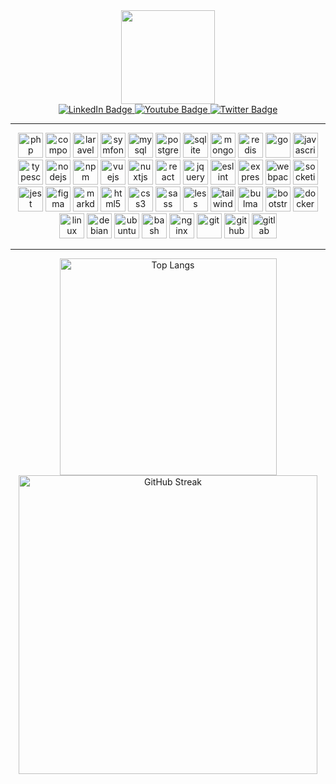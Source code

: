 <div align="center">
<img src="https://files.yyyyyyy.info/images/Plant2Computer.gif" width="150" />
<div>
<a href="https://linkedin.com/in/victorotavio">
<img src="https://img.shields.io/badge/LinkedIn-blue?style=for-the-badge&logo=linkedin&logoColor=white" alt="LinkedIn Badge"/>
</a>
<a href="https://www.youtube.com/PositiveMusicHD">
<img src="https://img.shields.io/badge/YouTube-red?style=for-the-badge&logo=youtube&logoColor=white" alt="Youtube Badge"/>
</a>
<a href="https://www.twitter.com/vctrtvfrrr">
<img src="https://img.shields.io/badge/Twitter-blue?style=for-the-badge&logo=twitter&logoColor=white" alt="Twitter Badge"/>
</a>
</div>

<img src="https://komarev.com/ghpvc/?username=vctrtvfrrr&style=flat-square&color=blue" alt=""/>
</div>

---

<div align="center">
<img src="https://cdn.jsdelivr.net/gh/devicons/devicon@latest/icons/php/php-original.svg" alt="php" width="40" height="40" />
<img src="https://cdn.jsdelivr.net/gh/devicons/devicon@latest/icons/composer/composer-original.svg" alt="composer" width="40" height="40" />
<img src="https://cdn.jsdelivr.net/gh/devicons/devicon@latest/icons/laravel/laravel-original.svg" alt="laravel" width="40" height="40" />
<img src="https://cdn.jsdelivr.net/gh/devicons/devicon@latest/icons/symfony/symfony-original.svg" alt="symfony" width="40" height="40" />
<img src="https://cdn.jsdelivr.net/gh/devicons/devicon@latest/icons/mysql/mysql-original.svg" alt="mysql" width="40" height="40" />
<img src="https://cdn.jsdelivr.net/gh/devicons/devicon@latest/icons/postgresql/postgresql-original.svg" alt="postgresql" width="40" height="40" />
<img src="https://cdn.jsdelivr.net/gh/devicons/devicon@latest/icons/sqlite/sqlite-original.svg" alt="sqlite" width="40" height="40" />
<img src="https://cdn.jsdelivr.net/gh/devicons/devicon@latest/icons/mongodb/mongodb-original.svg" alt="mongodb" width="40" height="40" />
<img src="https://cdn.jsdelivr.net/gh/devicons/devicon@latest/icons/redis/redis-original.svg" alt="redis" width="40" height="40" />
<img src="https://cdn.jsdelivr.net/gh/devicons/devicon@latest/icons/go/go-original.svg" alt="go" width="40" height="40" />
<img src="https://cdn.jsdelivr.net/gh/devicons/devicon@latest/icons/javascript/javascript-original.svg" alt="javascript" width="40" height="40" />
<img src="https://cdn.jsdelivr.net/gh/devicons/devicon@latest/icons/typescript/typescript-original.svg" alt="typescript" width="40" height="40" />
<img src="https://cdn.jsdelivr.net/gh/devicons/devicon@latest/icons/nodejs/nodejs-original.svg" alt="nodejs" width="40" height="40" />
<img src="https://cdn.jsdelivr.net/gh/devicons/devicon@latest/icons/npm/npm-original-wordmark.svg" alt="npm" width="40" height="40" />
<img src="https://cdn.jsdelivr.net/gh/devicons/devicon@latest/icons/vuejs/vuejs-original.svg" alt="vuejs" width="40" height="40" />
<img src="https://cdn.jsdelivr.net/gh/devicons/devicon@latest/icons/nuxtjs/nuxtjs-original.svg" alt="nuxtjs" width="40" height="40" />
<img src="https://cdn.jsdelivr.net/gh/devicons/devicon@latest/icons/react/react-original.svg" alt="react" width="40" height="40" />
<img src="https://cdn.jsdelivr.net/gh/devicons/devicon@latest/icons/jquery/jquery-original.svg" alt="jquery" width="40" height="40" />
<img src="https://cdn.jsdelivr.net/gh/devicons/devicon@latest/icons/eslint/eslint-original.svg" alt="eslint" width="40" height="40" />
<img src="https://cdn.jsdelivr.net/gh/devicons/devicon@latest/icons/express/express-original.svg" alt="express" width="40" height="40" />
<img src="https://cdn.jsdelivr.net/gh/devicons/devicon@latest/icons/webpack/webpack-original.svg" alt="webpack" width="40" height="40" />
<img src="https://cdn.jsdelivr.net/gh/devicons/devicon@latest/icons/socketio/socketio-original.svg" alt="socketio" width="40" height="40" />
<img src="https://cdn.jsdelivr.net/gh/devicons/devicon@latest/icons/jest/jest-plain.svg" alt="jest" width="40" height="40" />
<img src="https://cdn.jsdelivr.net/gh/devicons/devicon@latest/icons/figma/figma-original.svg" alt="figma" width="40" height="40" />
<img src="https://cdn.jsdelivr.net/gh/devicons/devicon@latest/icons/markdown/markdown-original.svg" alt="markdown" width="40" height="40" />
<img src="https://cdn.jsdelivr.net/gh/devicons/devicon@latest/icons/html5/html5-original.svg" alt="html5" width="40" height="40" />
<img src="https://cdn.jsdelivr.net/gh/devicons/devicon@latest/icons/css3/css3-original.svg" alt="css3" width="40" height="40" />
<img src="https://cdn.jsdelivr.net/gh/devicons/devicon@latest/icons/sass/sass-original.svg" alt="sass" width="40" height="40" />
<img src="https://cdn.jsdelivr.net/gh/devicons/devicon@latest/icons/less/less-plain-wordmark.svg" alt="less" width="40" height="40" />
<img src="https://cdn.jsdelivr.net/gh/devicons/devicon@latest/icons/tailwindcss/tailwindcss-original.svg" alt="tailwindcss" width="40" height="40" />
<img src="https://cdn.jsdelivr.net/gh/devicons/devicon@latest/icons/bulma/bulma-plain.svg" alt="bulma" width="40" height="40" />
<img src="https://cdn.jsdelivr.net/gh/devicons/devicon@latest/icons/bootstrap/bootstrap-original.svg" alt="bootstrap" width="40" height="40" />
<img src="https://cdn.jsdelivr.net/gh/devicons/devicon@latest/icons/docker/docker-original.svg" alt="docker" width="40" height="40" />
<img src="https://cdn.jsdelivr.net/gh/devicons/devicon@latest/icons/linux/linux-original.svg" alt="linux" width="40" height="40" />
<img src="https://cdn.jsdelivr.net/gh/devicons/devicon@latest/icons/debian/debian-original.svg" alt="debian" width="40" height="40" />
<img src="https://cdn.jsdelivr.net/gh/devicons/devicon@latest/icons/ubuntu/ubuntu-original.svg" alt="ubuntu" width="40" height="40" />
<img src="https://cdn.jsdelivr.net/gh/devicons/devicon@latest/icons/bash/bash-original.svg" alt="bash" width="40" height="40" />
<img src="https://cdn.jsdelivr.net/gh/devicons/devicon@latest/icons/nginx/nginx-original.svg" alt="nginx" width="40" height="40" />
<img src="https://cdn.jsdelivr.net/gh/devicons/devicon@latest/icons/git/git-original.svg" alt="git" width="40" height="40" />
<img src="https://cdn.jsdelivr.net/gh/devicons/devicon@latest/icons/github/github-original.svg" alt="github" width="40" height="40" />
<img src="https://cdn.jsdelivr.net/gh/devicons/devicon@latest/icons/gitlab/gitlab-original.svg" alt="gitlab" width="40" height="40" />
</div>

---

<div align="center">
<img src="https://github-readme-stats.vercel.app/api/top-langs/?username=vctrtvfrrr&layout=compact&langs_count=8&hide=html,css" alt="Top Langs" width="347" />
<img src="http://github-readme-streak-stats.herokuapp.com?user=vctrtvfrrr" alt="GitHub Streak" width="478" />
</div>

